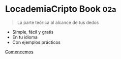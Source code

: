 # LocademiaCripto Book <small>02a</small>

>La parte teórica al alcance de tus dedos

- Simple, fácil y gratis
- En tu idioma
- Con ejemplos prácticos

[Comencemos](#book)
